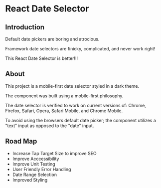 <h1>React Date Selector</h1>

<h2>Introduction</h2>
<p>Default date pickers are boring and atrocious.</p>
<p>Framework date selectors are finicky, complicated, and never work right!</p>
<p>This React Date Selector is better!!!</p>

<h2>About</h2>
<p>This project is a mobile-first date selector styled in a dark theme.</p>
<p>The component was built using a mobile-first philosophy.</p>
<p>The date selector is verified to work on current versions of: Chrome, Firefox, Safari, Opera, Safari Mobile, and Chrome Mobile.</p>

<p>To avoid using the browsers default date picker; the component utilizes a "text" input as opposed to the "date" input.</p>

<h2>Road Map</h2>

<ul>
  <li>Increase Tap Target Size to improve SEO</li>
  <li>Improve Acccessibility</li>
  <li>Improve Unit Testing</li>
  <li>User Friendly Error Handling</li>
  <li>Date Range Selection</li>
  <li>Improved Styling</li>
</ul>

<p></p>